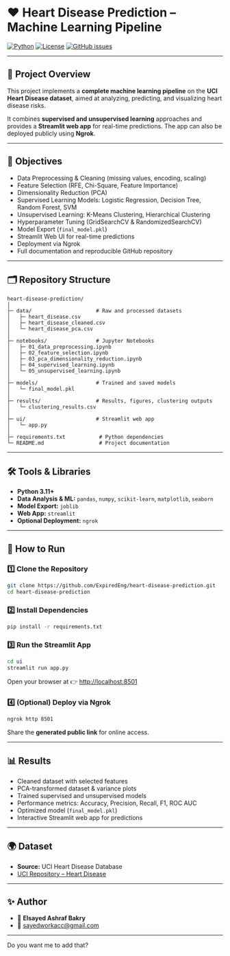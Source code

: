 
# ❤️ Heart Disease Prediction – Machine Learning Pipeline

[![Python](https://img.shields.io/badge/python-3.11+-blue)](https://www.python.org/)
[![License](https://img.shields.io/badge/license-MIT-green)](LICENSE)
[![GitHub issues](https://img.shields.io/github/issues/ExpiredEng/heart-disease-prediction)](https://github.com/ExpiredEng/heart-disease-prediction/issues)

---

## 📌 Project Overview

This project implements a **complete machine learning pipeline** on the **UCI Heart Disease dataset**, aimed at analyzing, predicting, and visualizing heart disease risks.

It combines **supervised and unsupervised learning** approaches and provides a **Streamlit web app** for real-time predictions. The app can also be deployed publicly using **Ngrok**.

---

## 🎯 Objectives

* Data Preprocessing & Cleaning (missing values, encoding, scaling)
* Feature Selection (RFE, Chi-Square, Feature Importance)
* Dimensionality Reduction (PCA)
* Supervised Learning Models: Logistic Regression, Decision Tree, Random Forest, SVM
* Unsupervised Learning: K-Means Clustering, Hierarchical Clustering
* Hyperparameter Tuning (GridSearchCV & RandomizedSearchCV)
* Model Export (`final_model.pkl`)
* Streamlit Web UI for real-time predictions
* Deployment via Ngrok
* Full documentation and reproducible GitHub repository

---

## 🗂️ Repository Structure

```
heart-disease-prediction/
│
├─ data/                     # Raw and processed datasets
│   ├─ heart_disease.csv
│   ├─ heart_disease_cleaned.csv
│   └─ heart_disease_pca.csv
│
├─ notebooks/                # Jupyter Notebooks
│   ├─ 01_data_preprocessing.ipynb
│   ├─ 02_feature_selection.ipynb
│   ├─ 03_pca_dimensionality_reduction.ipynb
│   ├─ 04_supervised_learning.ipynb
│   └─ 05_unsupervised_learning.ipynb
│
├─ models/                   # Trained and saved models
│   └─ final_model.pkl
│
├─ results/                  # Results, figures, clustering outputs
│   └─ clustering_results.csv
│
├─ ui/                       # Streamlit web app
│   └─ app.py
│
├─ requirements.txt           # Python dependencies
└─ README.md                  # Project documentation
```

---

## 🛠️ Tools & Libraries

* **Python 3.11+**
* **Data Analysis & ML:** `pandas`, `numpy`, `scikit-learn`, `matplotlib`, `seaborn`
* **Model Export:** `joblib`
* **Web App:** `streamlit`
* **Optional Deployment:** `ngrok`

---

## 🚀 How to Run

### 1️⃣ Clone the Repository

```bash
git clone https://github.com/ExpiredEng/heart-disease-prediction.git
cd heart-disease-prediction
```

### 2️⃣ Install Dependencies

```bash
pip install -r requirements.txt
```

### 3️⃣ Run the Streamlit App

```bash
cd ui
streamlit run app.py
```

Open your browser at 👉 [http://localhost:8501](http://localhost:8501)

### 4️⃣ (Optional) Deploy via Ngrok

```bash
ngrok http 8501
```

Share the **generated public link** for online access.

---

## 📊 Results

* Cleaned dataset with selected features
* PCA-transformed dataset & variance plots
* Trained supervised and unsupervised models
* Performance metrics: Accuracy, Precision, Recall, F1, ROC AUC
* Optimized model (`final_model.pkl`)
* Interactive Streamlit web app for predictions

---

## 🌍 Dataset

* **Source:** UCI Heart Disease Database
* [UCI Repository – Heart Disease](https://archive.ics.uci.edu/ml/datasets/Heart+Disease)

---

## ✨ Author

* 👤 **Elsayed Ashraf Bakry**
* 📧 [sayedworkacc@gmail.com](mailto:sayedworkacc@gmail.com)

---

Do you want me to add that?
